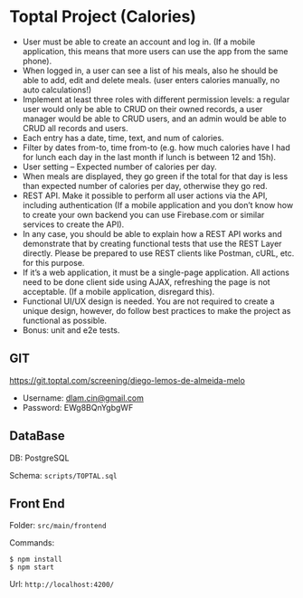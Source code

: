 # Toptal Project  (Calories)

- User must be able to create an account and log in. (If a mobile application, this means that more users can use the app from the same phone).
- When logged in, a user can see a list of his meals, also he should be able to add, edit and delete meals. (user enters calories manually, no auto calculations!)
- Implement at least three roles with different permission levels: a regular user would only be able to CRUD on their owned records, a user manager would be able to CRUD users, and an admin would be able to CRUD all records and users.
- Each entry has a date, time, text, and num of calories.
- Filter by dates from-to, time from-to (e.g. how much calories have I had for lunch each day in the last month if lunch is between 12 and 15h).
- User setting – Expected number of calories per day.
- When meals are displayed, they go green if the total for that day is less than expected number of calories per day, otherwise they go red.
- REST API. Make it possible to perform all user actions via the API, including authentication (If a mobile application and you don’t know how to create your own backend you can use Firebase.com or similar services to create the API).
- In any case, you should be able to explain how a REST API works and demonstrate that by creating functional tests that use the REST Layer directly. Please be prepared to use REST clients like Postman, cURL, etc. for this purpose.
- If it’s a web application, it must be a single-page application. All actions need to be done client side using AJAX, refreshing the page is not acceptable. (If a mobile application, disregard this).
- Functional UI/UX design is needed. You are not required to create a unique design, however, do follow best practices to make the project as functional as possible.
- Bonus: unit and e2e tests.


## GIT
https://git.toptal.com/screening/diego-lemos-de-almeida-melo
- Username: dlam.cin@gmail.com
- Password: EWg8BQnYgbgWF

## DataBase
DB: PostgreSQL 

Schema: `scripts/TOPTAL.sql`

## Front End
Folder: `src/main/frontend`

Commands:

    $ npm install
    $ npm start

Url: `http://localhost:4200/`



